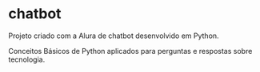 # chatbot
Projeto criado com a Alura de chatbot desenvolvido em Python.

Conceitos Básicos de Python aplicados para perguntas e respostas sobre tecnologia.
